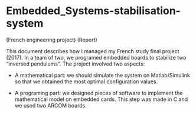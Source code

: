 # Embedded_Systems-stabilisation-system

(French engineering project)
(Report)

This document describes how I managed my French study final project (2017). In a team of two, we programed embedded boards to stabilize two “inversed pendulums”. 
The project involved two aspects:

-	A mathematical part: we should simulate the system on Matlab/Simulink so that we obtained the most optimal configuration values.

-	A programing part: we designed pieces of software to implement the mathematical model on embedded cards. This step was made in C and we used two ARCOM boards.
